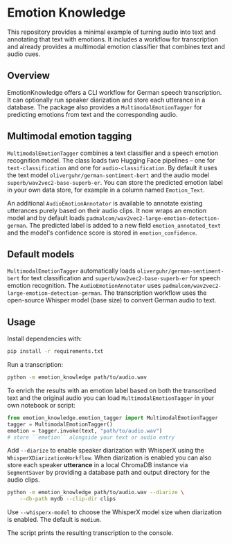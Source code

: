 # Emotion Knowledge

This repository provides a minimal example of turning audio into text
and annotating that text with emotions. It includes a workflow for
transcription and already provides a multimodal emotion classifier that
combines text and audio cues.

## Overview

EmotionKnowledge offers a CLI workflow for German speech transcription.
It can optionally run speaker diarization and store each utterance in a
database.  The package also provides a `MultimodalEmotionTagger` for
predicting emotions from text and the corresponding audio.

## Multimodal emotion tagging

`MultimodalEmotionTagger` combines a text classifier and a speech emotion
recognition model.  The class loads two Hugging Face pipelines – one for
`text-classification` and one for `audio-classification`.  By default it
uses the text model `oliverguhr/german-sentiment-bert` and the audio model
`superb/wav2vec2-base-superb-er`.  You can store the predicted emotion label
in your own data store, for example in a column named `Emotion_Text`.

An additional `AudioEmotionAnnotator` is available to annotate existing
utterances purely based on their audio clips. It now wraps an emotion model
and by default loads `padmalcom/wav2vec2-large-emotion-detection-german`.
The predicted label is added to a new field `emotion_annotated_text` and the
model's confidence score is stored in `emotion_confidence`.

## Default models

`MultimodalEmotionTagger` automatically loads
`oliverguhr/german-sentiment-bert` for text classification and
`superb/wav2vec2-base-superb-er` for speech emotion recognition.  The
`AudioEmotionAnnotator` uses `padmalcom/wav2vec2-large-emotion-detection-german`.
The transcription workflow uses the open-source Whisper model (base size) to
convert German audio to text.

## Usage

Install dependencies with:

```bash
pip install -r requirements.txt
```

Run a transcription:

```bash
python -m emotion_knowledge path/to/audio.wav
```

To enrich the results with an emotion label based on both the transcribed text
and the original audio you can load ``MultimodalEmotionTagger`` in your own
notebook or script:

```python
from emotion_knowledge.emotion_tagger import MultimodalEmotionTagger
tagger = MultimodalEmotionTagger()
emotion = tagger.invoke(text, "path/to/audio.wav")
# store ``emotion`` alongside your text or audio entry
```

Add `--diarize` to enable speaker diarization with WhisperX using the
`WhisperXDiarizationWorkflow`.  When diarization is enabled you can also
store each speaker **utterance** in a local ChromaDB instance via
`SegmentSaver` by providing a database path and output directory for the
audio clips.

```bash
python -m emotion_knowledge path/to/audio.wav --diarize \
    --db-path mydb --clip-dir clips
```

Use `--whisperx-model` to choose the WhisperX model size when diarization is
enabled. The default is `medium`.

The script prints the resulting transcription to the console.

